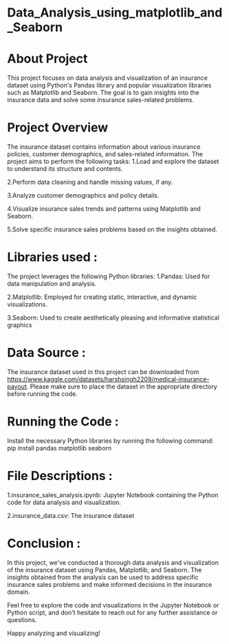# Data_Analysis_using_matplotlib_and_Seaborn
# About Project
This project focuses on data analysis and visualization of an insurance dataset using Python's Pandas library and popular visualization libraries such as Matplotlib and Seaborn. The goal is to gain insights into the insurance data and solve some insurance sales-related problems.

# Project Overview
The insurance dataset contains information about various insurance policies, customer demographics, and sales-related information. The project aims to perform the following tasks: 1.Load and explore the dataset to understand its structure and contents.

2.Perform data cleaning and handle missing values, if any.

3.Analyze customer demographics and policy details.

4.Visualize insurance sales trends and patterns using Matplotlib and Seaborn.

5.Solve specific insurance sales problems based on the insights obtained.

# Libraries used :
The project leverages the following Python libraries: 1.Pandas: Used for data manipulation and analysis.

2.Matplotlib: Employed for creating static, interactive, and dynamic visualizations.

3.Seaborn: Used to create aesthetically pleasing and informative statistical graphics

# Data Source :
The insurance dataset used in this project can be downloaded from https://www.kaggle.com/datasets/harshsingh2209/medical-insurance-payout. Please make sure to place the dataset in the appropriate directory before running the code.

# Running the Code :
Install the necessary Python libraries by running the following command: pip install pandas matplotlib seaborn

# File Descriptions :
1.insurance_sales_analysis.ipynb: Jupyter Notebook containing the Python code for data analysis and visualization.

2.insurance_data.csv: The insurance dataset

# Conclusion :
In this project, we've conducted a thorough data analysis and visualization of the insurance dataset using Pandas, Matplotlib, and Seaborn. The insights obtained from the analysis can be used to address specific insurance sales problems and make informed decisions in the insurance domain.

Feel free to explore the code and visualizations in the Jupyter Notebook or Python script, and don't hesitate to reach out for any further assistance or questions.

Happy analyzing and visualizing!
